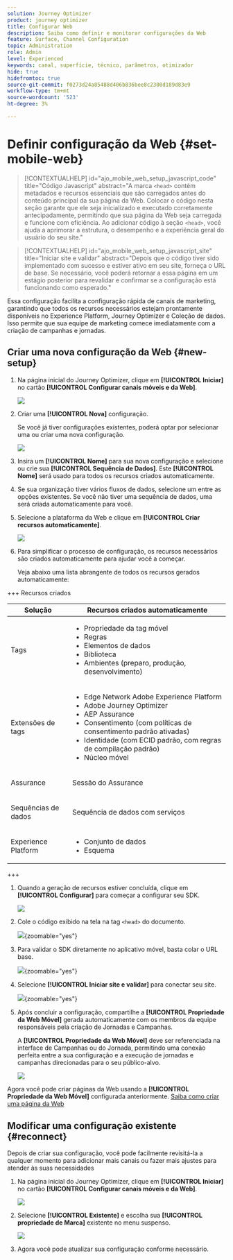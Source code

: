 ```yaml
---
solution: Journey Optimizer
product: journey optimizer
title: Configurar Web
description: Saiba como definir e monitorar configurações da Web
feature: Surface, Channel Configuration
topic: Administration
role: Admin
level: Experienced
keywords: canal, superfície, técnico, parâmetros, otimizador
hide: true
hidefromtoc: true
source-git-commit: f0273d24a85488d406b836bee8c2300d189d83e9
workflow-type: tm+mt
source-wordcount: '523'
ht-degree: 3%

---
```


# Definir configuração da Web {#set-mobile-web}

>[!CONTEXTUALHELP]
>id="ajo_mobile_web_setup_javascript_code"
>title="Código Javascript"
>abstract="A marca `<head>` contém metadados e recursos essenciais que são carregados antes do conteúdo principal da sua página da Web. Colocar o código nesta seção garante que ele seja inicializado e executado corretamente antecipadamente, permitindo que sua página da Web seja carregada e funcione com eficiência. Ao adicionar código à seção `<head>`, você ajuda a aprimorar a estrutura, o desempenho e a experiência geral do usuário do seu site."

>[!CONTEXTUALHELP]
>id="ajo_mobile_web_setup_javascript_site"
>title="Iniciar site e validar"
>abstract="Depois que o código tiver sido implementado com sucesso e estiver ativo em seu site, forneça o URL de base. Se necessário, você poderá retornar a essa página em um estágio posterior para revalidar e confirmar se a configuração está funcionando como esperado."

Essa configuração facilita a configuração rápida de canais de marketing, garantindo que todos os recursos necessários estejam prontamente disponíveis no Experience Platform, Journey Optimizer e Coleção de dados. Isso permite que sua equipe de marketing comece imediatamente com a criação de campanhas e jornadas.

## Criar uma nova configuração da Web {#new-setup}

1. Na página inicial do Journey Optimizer, clique em **[!UICONTROL Iniciar]** no cartão **[!UICONTROL Configurar canais móveis e da Web]**.

   ![](assets/guided-setup-config-1.png)

1. Criar uma **[!UICONTROL Nova]** configuração.

   Se você já tiver configurações existentes, poderá optar por selecionar uma ou criar uma nova configuração.

   ![](assets/guided-setup-config-2.png)

1. Insira um **[!UICONTROL Nome]** para sua nova configuração e selecione ou crie sua **[!UICONTROL Sequência de Dados]**. Este **[!UICONTROL Nome]** será usado para todos os recursos criados automaticamente.

1. Se sua organização tiver vários fluxos de dados, selecione um entre as opções existentes. Se você não tiver uma sequência de dados, uma será criada automaticamente para você.

1. Selecione a plataforma da Web e clique em **[!UICONTROL Criar recursos automaticamente]**.

   ![](assets/guided-setup-config-5.png)

1. Para simplificar o processo de configuração, os recursos necessários são criados automaticamente para ajudar você a começar.

   Veja abaixo uma lista abrangente de todos os recursos gerados automaticamente:

+++ Recursos criados

   <table>
    <thead>
    <tr>
    <th><strong>Solução</strong></th>
    <th><strong>Recursos criados automaticamente</strong></th>
    </tr>
    </thead>
    <tbody>
    <tr>
    </tr>
    <tr>
    <td>
    <p>Tags</p>
    </td>
    <td>
    <ul>
    <li>Propriedade da tag móvel</li>
    <li>Regras</li>
    <li>Elementos de dados</li>
    <li>Biblioteca</li>
    <li>Ambientes (preparo, produção, desenvolvimento)</li>
    </ul>
    </td>
    </tr>
    <tr>
    <td>
    <p>Extensões de tags</p>
    </td>
    <td>
    <ul>
    <li>Edge Network Adobe Experience Platform</li>
    <li>Adobe Journey Optimizer</li>
    <li>AEP Assurance</li>
    <li>Consentimento (com políticas de consentimento padrão ativadas)</li>
    <li>Identidade (com ECID padrão, com regras de compilação padrão)</li>
    <li>Núcleo móvel</li>
    </ul>
    </td>
    </tr>
    <tr>
    <td>
    <p>Assurance</p>
    </td>
    <td>
    <p>Sessão do Assurance</p>
    </td>
    </tr>
    <tr>
    <td>
    <p>Sequências de dados</p>
    </td>
    <td>
    <p>Sequência de dados com serviços</p>
    </td>
    </tr>
    <tr>
    <td>
    <p>Experience Platform</p>
    </td>
    <td>
    <ul>
    <li>Conjunto de dados</li>
    <li>Esquema</li>
    </ul>
    </td>
    </tr>
    </tbody>
    </table>

+++

1. Quando a geração de recursos estiver concluída, clique em **[!UICONTROL Configurar]** para começar a configurar seu SDK.

   ![](assets/guided-setup-config-web-1.png)

1. Cole o código exibido na tela na tag `<head>` do documento.

   ![](assets/guided-setup-config-web-2.png){zoomable="yes"}

1. Para validar o SDK diretamente no aplicativo móvel, basta colar o URL base.

   ![](assets/guided-setup-config-web-3.png){zoomable="yes"}

1. Selecione **[!UICONTROL Iniciar site e validar]** para conectar seu site.

   ![](assets/guided-setup-config-web-4.png){zoomable="yes"}

1. Após concluir a configuração, compartilhe a **[!UICONTROL Propriedade da Web Móvel]** gerada automaticamente com os membros da equipe responsáveis pela criação de Jornadas e Campanhas.

   A **[!UICONTROL Propriedade da Web Móvel]** deve ser referenciada na interface de Campanhas ou do Jornada, permitindo uma conexão perfeita entre a sua configuração e a execução de jornadas e campanhas direcionadas para o seu público-alvo.

   ![](assets/guided-setup-config-ios-8.png)

Agora você pode criar páginas da Web usando a **[!UICONTROL Propriedade da Web Móvel]** configurada anteriormente. [Saiba como criar uma página da Web](../web/create-web.md)

## Modificar uma configuração existente {#reconnect}

Depois de criar sua configuração, você pode facilmente revisitá-la a qualquer momento para adicionar mais canais ou fazer mais ajustes para atender às suas necessidades

1. Na página inicial do Journey Optimizer, clique em **[!UICONTROL Iniciar]** no cartão **[!UICONTROL Configurar canais móveis e da Web]**.

   ![](assets/guided-setup-config-1.png)

1. Selecione **[!UICONTROL Existente]** e escolha sua **[!UICONTROL propriedade de Marca]** existente no menu suspenso.

   ![](assets/guided-setup-config-web-5.png)

1. Agora você pode atualizar sua configuração conforme necessário.
